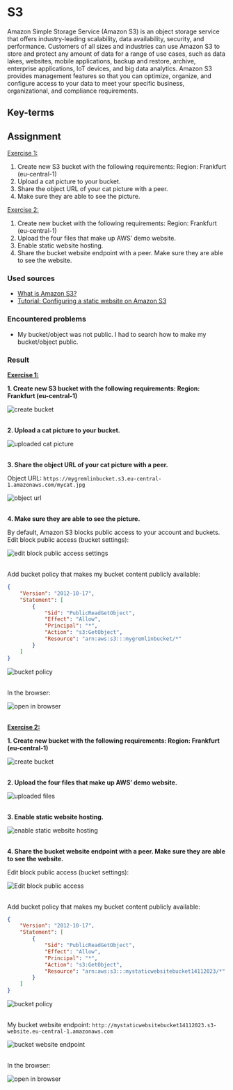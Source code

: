 # S3
Amazon Simple Storage Service (Amazon S3) is an object storage service that offers industry-leading scalability, data availability, security, and performance. Customers of all sizes and industries can use Amazon S3 to store and protect any amount of data for a range of use cases, such as data lakes, websites, mobile applications, backup and restore, archive, enterprise applications, IoT devices, and big data analytics. Amazon S3 provides management features so that you can optimize, organize, and configure access to your data to meet your specific business, organizational, and compliance requirements.

## Key-terms

## Assignment

<ins>Exercise 1:<ins> 

1. Create new S3 bucket with the following requirements: Region: Frankfurt (eu-central-1)
2. Upload a cat picture to your bucket.
3. Share the object URL of your cat picture with a peer.
4. Make sure they are able to see the picture.

<ins>Exercise 2:<ins>

1. Create new bucket with the following requirements: Region: Frankfurt (eu-central-1)
2. Upload the four files that make up AWS’ demo website.
3. Enable static website hosting.
4. Share the bucket website endpoint with a peer. Make sure they are able to see the website.

### Used sources
- [What is Amazon S3?](https://docs.aws.amazon.com/AmazonS3/latest/userguide/Welcome.html)
- [Tutorial: Configuring a static website on Amazon S3](https://docs.aws.amazon.com/AmazonS3/latest/userguide/HostingWebsiteOnS3Setup.html)

### Encountered problems
- My bucket/object was not public. I had to search how to make my bucket/object public.

### Result

**<ins>Exercise 1:<ins>** 

**1. Create new S3 bucket with the following requirements: Region: Frankfurt (eu-central-1)**

![create bucket](/04_AWS_1/images/05_s31-1.png)<br><br>

**2. Upload a cat picture to your bucket.**

![uploaded cat picture](/04_AWS_1/images/05_s31-2.png)<br><br>

**3. Share the object URL of your cat picture with a peer.**

Object URL: `https://mygremlinbucket.s3.eu-central-1.amazonaws.com/mycat.jpg`

![object url](/04_AWS_1/images/05_s31-3.png)<br><br>

**4. Make sure they are able to see the picture.**

By default, Amazon S3 blocks public access to your account and buckets.  
Edit block public access (bucket settings):

![edit block public access settings](/04_AWS_1/images/05_s31-4-1.png)<br><br>

Add bucket policy that makes my bucket content publicly available:

```json
{
    "Version": "2012-10-17",
    "Statement": [
        {
            "Sid": "PublicReadGetObject",
            "Effect": "Allow",
            "Principal": "*",
            "Action": "s3:GetObject",
            "Resource": "arn:aws:s3:::mygremlinbucket/*"
        }
    ]
}
```

![bucket policy](/04_AWS_1/images/05_s31-4-2.png)<br><br>

In the browser:

![open in browser](/04_AWS_1/images/05_s31-4-3.png)<br><br>

**<ins>Exercise 2:<ins>**

**1. Create new bucket with the following requirements: Region: Frankfurt (eu-central-1)**

![create bucket](/04_AWS_1/images/05_s32-1.png)<br><br>

**2. Upload the four files that make up AWS’ demo website.**

![uploaded files](/04_AWS_1/images/05_s32-2.png)<br><br>

**3. Enable static website hosting.**

![enable static website hosting](/04_AWS_1/images/05_s32-3.png)<br><br>

**4. Share the bucket website endpoint with a peer. Make sure they are able to see the website.**

Edit block public access (bucket settings):

![Edit block public access](/04_AWS_1/images/05_s32-4-1.png)<br><br>

Add bucket policy that makes my bucket content publicly available:

```json
{
    "Version": "2012-10-17",
    "Statement": [
        {
            "Sid": "PublicReadGetObject",
            "Effect": "Allow",
            "Principal": "*",
            "Action": "s3:GetObject",
            "Resource": "arn:aws:s3:::mystaticwebsitebucket14112023/*"
        }
    ]
}
```

![bucket policy](/04_AWS_1/images/05_s32-4-2.png)<br><br>

My bucket website endpoint: `http://mystaticwebsitebucket14112023.s3-website.eu-central-1.amazonaws.com`

![bucket website endpoint](/04_AWS_1/images/05_s32-4-3.png)<br><br>

In the browser:

![open in browser](/04_AWS_1/images/05_s32-4-4.png)<br><br>